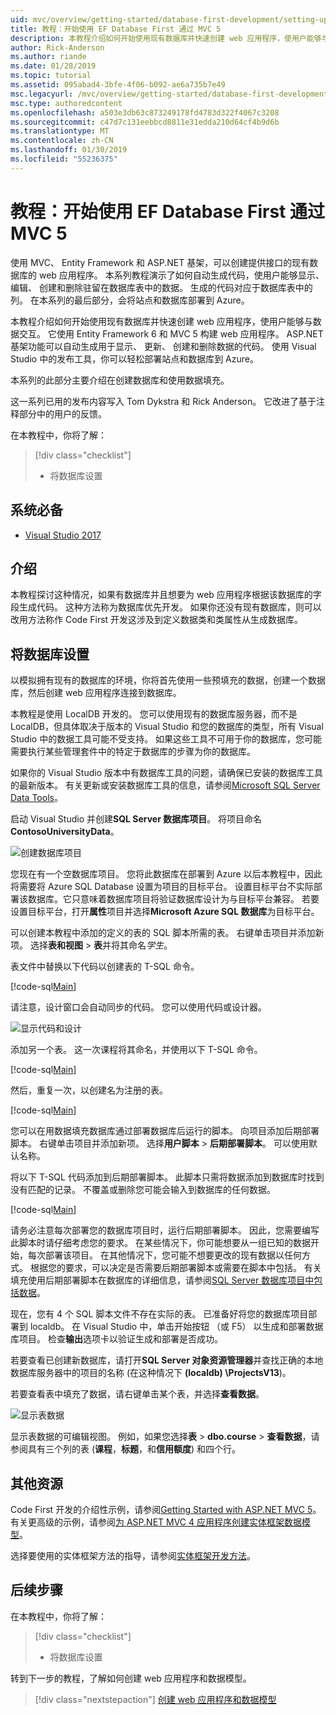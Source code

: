 ```yaml
---
uid: mvc/overview/getting-started/database-first-development/setting-up-database
title: 教程：开始使用 EF Database First 通过 MVC 5
description: 本教程介绍如何开始使用现有数据库并快速创建 web 应用程序，使用户能够与数据交互。
author: Rick-Anderson
ms.author: riande
ms.date: 01/28/2019
ms.topic: tutorial
ms.assetid: 095abad4-3bfe-4f06-b092-ae6a735b7e49
msc.legacyurl: /mvc/overview/getting-started/database-first-development/setting-up-database
msc.type: authoredcontent
ms.openlocfilehash: a503e3db63c873249178fd4783d322f4067c3208
ms.sourcegitcommit: c47d7c131eebbcd8811e31edda210d64cf4b9d6b
ms.translationtype: MT
ms.contentlocale: zh-CN
ms.lasthandoff: 01/30/2019
ms.locfileid: "55236375"
---
```

# <a name="tutorial-get-started-with-ef-database-first-using-mvc-5"></a>教程：开始使用 EF Database First 通过 MVC 5

使用 MVC、 Entity Framework 和 ASP.NET 基架，可以创建提供接口的现有数据库的 web 应用程序。 本系列教程演示了如何自动生成代码，使用户能够显示、 编辑、 创建和删除驻留在数据库表中的数据。 生成的代码对应于数据库表中的列。 在本系列的最后部分，会将站点和数据库部署到 Azure。

本教程介绍如何开始使用现有数据库并快速创建 web 应用程序，使用户能够与数据交互。 它使用 Entity Framework 6 和 MVC 5 构建 web 应用程序。 ASP.NET 基架功能可以自动生成用于显示、 更新、 创建和删除数据的代码。 使用 Visual Studio 中的发布工具，你可以轻松部署站点和数据库到 Azure。

本系列的此部分主要介绍在创建数据库和使用数据填充。

这一系列已用的发布内容写入 Tom Dykstra 和 Rick Anderson。 它改进了基于注释部分中的用户的反馈。

在本教程中，你将了解：

> [!div class="checklist"]
> * 将数据库设置

## <a name="prerequisites"></a>系统必备

* [Visual Studio 2017](https://visualstudio.microsoft.com/downloads/?utm_medium=microsoft&utm_source=docs.microsoft.com&utm_campaign=button+cta&utm_content=download+vs2017)

## <a name="introduction"></a>介绍

本教程探讨这种情况，如果有数据库并且想要为 web 应用程序根据该数据库的字段生成代码。 这种方法称为数据库优先开发。 如果你还没有现有数据库，则可以改用方法称作 Code First 开发这涉及到定义数据类和类属性从生成数据库。

## <a name="set-up-the-database"></a>将数据库设置

以模拟拥有现有的数据库的环境，你将首先使用一些预填充的数据，创建一个数据库，然后创建 web 应用程序连接到数据库。

本教程是使用 LocalDB 开发的。 您可以使用现有的数据库服务器，而不是 LocalDB，但具体取决于版本的 Visual Studio 和您的数据库的类型，所有 Visual Studio 中的数据工具可能不受支持。 如果这些工具不可用于你的数据库，您可能需要执行某些管理套件中的特定于数据库的步骤为你的数据库。

如果你的 Visual Studio 版本中有数据库工具的问题，请确保已安装的数据库工具的最新版本。 有关更新或安装数据库工具的信息，请参阅[Microsoft SQL Server Data Tools](https://msdn.microsoft.com/data/hh297027)。

启动 Visual Studio 并创建**SQL Server 数据库项目**。 将项目命名**ContosoUniversityData**。

![创建数据库项目](setting-up-database/_static/image1.png)

您现在有一个空数据库项目。 您将此数据库在部署到 Azure 以后本教程中，因此将需要将 Azure SQL Database 设置为项目的目标平台。 设置目标平台不实际部署该数据库。它只意味着数据库项目将验证数据库设计为与目标平台兼容。 若要设置目标平台，打开**属性**项目并选择**Microsoft Azure SQL 数据库**为目标平台。

可以创建本教程中添加的定义的表的 SQL 脚本所需的表。 右键单击项目并添加新项。 选择**表和视图** > **表**并将其命名*学生*。

表文件中替换以下代码以创建表的 T-SQL 命令。

[!code-sql[Main](setting-up-database/samples/sample1.sql)]

请注意，设计窗口会自动同步的代码。 您可以使用代码或设计器。

![显示代码和设计](setting-up-database/_static/image5.png)

添加另一个表。 这一次课程将其命名，并使用以下 T-SQL 命令。

[!code-sql[Main](setting-up-database/samples/sample2.sql)]

然后，重复一次，以创建名为注册的表。

[!code-sql[Main](setting-up-database/samples/sample3.sql)]

您可以在用数据填充数据库通过部署数据库后运行的脚本。 向项目添加后期部署脚本。 右键单击项目并添加新项。 选择**用户脚本** > **后期部署脚本**。 可以使用默认名称。

将以下 T-SQL 代码添加到后期部署脚本。 此脚本只需将数据添加到数据库时找到没有匹配的记录。 不覆盖或删除您可能会输入到数据库的任何数据。

[!code-sql[Main](setting-up-database/samples/sample4.sql)]

请务必注意每次部署您的数据库项目时，运行后期部署脚本。 因此，您需要编写此脚本时请仔细考虑您的要求。 在某些情况下，你可能想要从一组已知的数据开始，每次部署该项目。 在其他情况下，您可能不想要更改的现有数据以任何方式。 根据您的要求，可以决定是否需要后期部署脚本或需要在脚本中包括。 有关填充使用后期部署脚本在数据库的详细信息，请参阅[SQL Server 数据库项目中包括数据](https://blogs.msdn.com/b/ssdt/archive/2012/02/02/including-data-in-an-sql-server-database-project.aspx)。

现在，您有 4 个 SQL 脚本文件不存在实际的表。 已准备好将您的数据库项目部署到 localdb。 在 Visual Studio 中，单击开始按钮 （或 F5） 以生成和部署数据库项目。 检查**输出**选项卡以验证生成和部署是否成功。

若要查看已创建新数据库，请打开**SQL Server 对象资源管理器**并查找正确的本地数据库服务器中的项目的名称 (在这种情况下 **(localdb) \ProjectsV13**)。

若要查看表中填充了数据，请右键单击某个表，并选择**查看数据**。

![显示表数据](setting-up-database/_static/image9.png)

显示表数据的可编辑视图。 例如，如果您选择**表** > **dbo.course** > **查看数据**，请参阅具有三个列的表 (**课程**，**标题**，和**信用额度**) 和四个行。

## <a name="additional-resources"></a>其他资源

Code First 开发的介绍性示例，请参阅[Getting Started with ASP.NET MVC 5](../introduction/getting-started.md)。 有关更高级的示例，请参阅[为 ASP.NET MVC 4 应用程序创建实体框架数据模型](../getting-started-with-ef-using-mvc/creating-an-entity-framework-data-model-for-an-asp-net-mvc-application.md)。

选择要使用的实体框架方法的指导，请参阅[实体框架开发方法](https://msdn.microsoft.com/library/ms178359.aspx#dbfmfcf)。

## <a name="next-steps"></a>后续步骤

在本教程中，你将了解：

> [!div class="checklist"]
> * 将数据库设置

转到下一步的教程，了解如何创建 web 应用程序和数据模型。
> [!div class="nextstepaction"]
> [创建 web 应用程序和数据模型](creating-the-web-application.md)